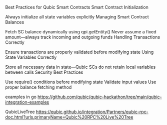 Best Practices for Qubic Smart Contracts
Smart Contract Initialization

Always initialize all state variables explicitly
Managing Smart Contract Balances

Fetch SC balance dynamically using qpi.getEntity()
Never assume a fixed amount—always track incoming and outgoing funds
Handling Transactions Correctly

Ensure transactions are properly validated before modifying state
Using State Variables Correctly

Store all necessary data in state—Qubic SCs do not retain local variables between calls
Security Best Practices

Use require() conditions before modifying state
Validate input values
Use proper balance fetching method


examples in go
https://github.com/qubic/qubic-hackathon/tree/main/qubic-integration-examples

QubicLiveTree
https://qubic.github.io/integration/Partners/qubic-rpc-doc.html?urls.primaryName=Qubic%20RPC%20Live%20Tree
